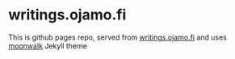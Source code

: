 # writings.ojamo.fi
This is github pages repo, served from [writings.ojamo.fi](writings.ojamo.fi) and uses [moonwalk](https://github.com/abhinavs/moonwalk) Jekyll theme